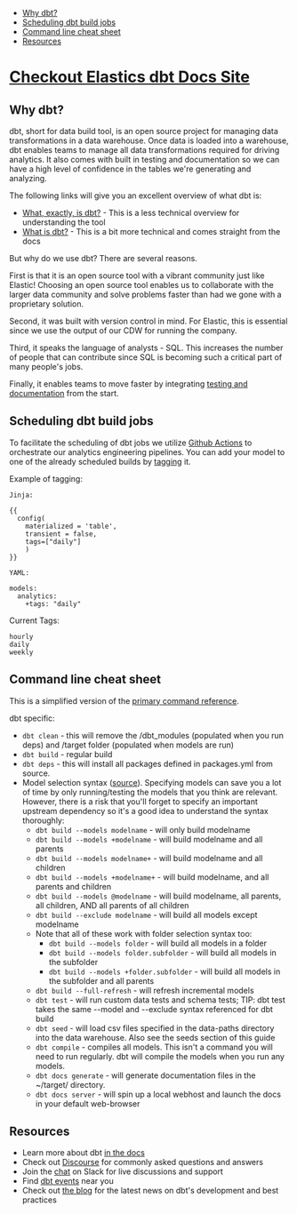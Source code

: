 - [Why dbt?](#why-dbt)
- [Scheduling dbt build jobs](#scheduling-dbt-build-jobs)
- [Command line cheat sheet](#command-line-cheat-sheet)
- [Resources](#resources)

# [Checkout Elastics dbt Docs Site](https://elastic.github.io/dbt/)

## Why dbt?

dbt, short for data build tool, is an open source project for managing data transformations in a data warehouse. Once data is loaded into a warehouse, dbt enables teams to manage all data transformations required for driving analytics. It also comes with built in testing and documentation so we can have a high level of confidence in the tables we're generating and analyzing.

The following links will give you an excellent overview of what dbt is:

- [What, exactly, is dbt?](https://blog.getdbt.com/what--exactly--is-dbt-/) - This is a less technical overview for understanding the tool
- [What is dbt?](https://docs.getdbt.com/docs/introduction) - This is a bit more technical and comes straight from the docs

But why do we use dbt? There are several reasons.

First is that it is an open source tool with a vibrant community just like Elastic! Choosing an open source tool enables us to collaborate with the larger data community and solve problems faster than had we gone with a proprietary solution.

Second, it was built with version control in mind. For Elastic, this is essential since we use the output of our CDW for running the company.

Third, it speaks the language of analysts - SQL. This increases the number of people that can contribute since SQL is becoming such a critical part of many people's jobs.

Finally, it enables teams to move faster by integrating [testing and documentation](https://docs.getdbt.com/docs/building-a-dbt-project/building-models/#testing-and-documenting-models) from the start.

## Scheduling dbt build jobs

To facilitate the scheduling of dbt jobs we utilize [Github Actions](https://docs.github.com/en/actions) to orchestrate our analytics engineering pipelines. You can add your model to one of the already scheduled builds by [tagging](https://docs.getdbt.com/reference/resource-configs/tags) it.

Example of tagging:
```
Jinja:

{{
  config(
    materialized = 'table',
	transient = false,
    tags=["daily"]
    )
}}
```

```
YAML:

models:
  analytics:
    +tags: "daily"
```

Current Tags:
```
hourly
daily
weekly
```
## Command line cheat sheet

This is a simplified version of the [primary command reference](https://docs.getdbt.com/reference/dbt-commands/).

dbt specific:

- `dbt clean` - this will remove the /dbt_modules (populated when you run deps) and /target folder (populated when models are run)
- `dbt build` - regular build
- `dbt deps` - this will install all packages defined in packages.yml from source.
- Model selection syntax ([source](https://docs.getdbt.com/docs/model-selection-syntax)). Specifying models can save you a lot of time by only running/testing the models that you think are relevant. However, there is a risk that you'll forget to specify an important upstream dependency so it's a good idea to understand the syntax thoroughly:
    - `dbt build --models modelname` - will only build modelname
    - `dbt build --models +modelname` - will build modelname and all parents
    - `dbt build --models modelname+` - will build modelname and all children
    - `dbt build --models +modelname+` - will build modelname, and all parents and children
    - `dbt build --models @modelname` - will build modelname, all parents, all children, AND all parents of all children
    - `dbt build --exclude modelname` - will build all models except modelname
    - Note that all of these work with folder selection syntax too:
        - `dbt build --models folder` - will build all models in a folder
        - `dbt build --models folder.subfolder` - will build all models in the subfolder
        - `dbt build --models +folder.subfolder` - will build all models in the subfolder and all parents
    - `dbt build --full-refresh` - will refresh incremental models
    - `dbt test` - will run custom data tests and schema tests; TIP: dbt test takes the same --model and --exclude syntax referenced for dbt build
    - `dbt seed` - will load csv files specified in the data-paths directory into the data warehouse. Also see the seeds section of this guide
    - `dbt compile` - compiles all models. This isn't a command you will need to run regularly. dbt will compile the models when you run any models.
    - `dbt docs generate` - will generate documentation files in the ~/target/ directory.
    - `dbt docs server` -  will spin up a local webhost and launch the docs in your default web-browser

## Resources
- Learn more about dbt [in the docs](https://docs.getdbt.com/docs/introduction)
- Check out [Discourse](https://discourse.getdbt.com/) for commonly asked questions and answers
- Join the [chat](http://slack.getdbt.com/) on Slack for live discussions and support
- Find [dbt events](https://events.getdbt.com) near you
- Check out [the blog](https://blog.getdbt.com/) for the latest news on dbt's development and best practices
